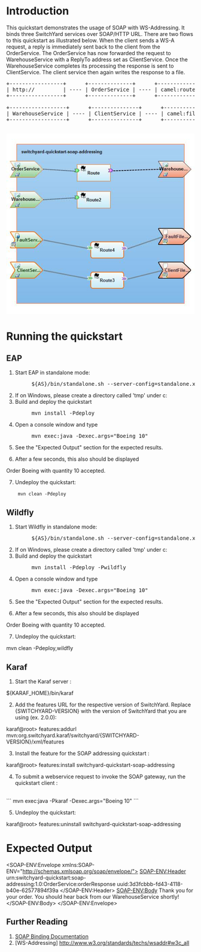 Introduction
============
This quickstart demonstrates the usage of SOAP with WS-Addressing. It binds
three SwitchYard services over SOAP/HTTP URL. There are two flows to this quickstart
as illustrated below. When the client sends a WS-A request, a reply is immediately sent
back to the client from the OrderService. The OrderService has now forwarded the
request to WarehouseService with a ReplyTo address set as ClientService. Once the
WarehouseService completes its processing the response is sent to ClientService.
The client service then again writes the response to a file.

<pre>
+-----------------+      +--------------+      +-------------+      +------------------+
| http://         | ---- | OrderService | ---- | camel:route | ---- | WarehouseService |
+-----------------+      +--------------+      +-------------+      +------------------+

+------------------+      +---------------+      +-------------+
| WarehouseService | ---- | ClientService | ---- | camel:file  |
+------------------+      +---------------+      +-------------+

</pre>

![SOAP with WS-Addressing](https://github.com/jboss-switchyard/quickstarts/raw/master/soap-addressing/soap-addressing.jpg)

Running the quickstart
======================


EAP
----------
1. Start EAP in standalone mode:
<pre>
        ${AS}/bin/standalone.sh --server-config=standalone.xml
</pre>
2. If on Windows, please create a directory called 'tmp' under c:
3. Build and deploy the quickstart
<pre>
        mvn install -Pdeploy
</pre>
4. Open a console window and type
<pre>
        mvn exec:java -Dexec.args="Boeing 10"
</pre>
5. See the "Expected Output" section for the expected results.

6. After a few seconds, this also should be displayed

Order Boeing with quantity 10 accepted.

7. Undeploy the quickstart:

        mvn clean -Pdeploy


Wildfly
----------
1. Start Wildfly in standalone mode:
<pre>
        ${AS}/bin/standalone.sh --server-config=standalone.xml
</pre>
2. If on Windows, please create a directory called 'tmp' under c:
3. Build and deploy the quickstart
<pre>
        mvn install -Pdeploy -Pwildfly
</pre>
4. Open a console window and type
<pre>
        mvn exec:java -Dexec.args="Boeing 10"
</pre>
5. See the "Expected Output" section for the expected results.

6. After a few seconds, this also should be displayed

Order Boeing with quantity 10 accepted.

7. Undeploy the quickstart:

mvn clean -Pdeploy,wildfly


Karaf
----------
1. Start the Karaf server :

${KARAF_HOME}/bin/karaf

2. Add the features URL for the respective version of SwitchYard.   Replace {SWITCHYARD-VERSION}
with the version of SwitchYard that you are using (ex. 2.0.0): 

karaf@root> features:addurl mvn:org.switchyard.karaf/switchyard/{SWITCHYARD-VERSION}/xml/features

3. Install the feature for the SOAP addressing quickstart :

karaf@root> features:install switchyard-quickstart-soap-addressing

4. To submit a webservice request to invoke the SOAP gateway, run the quickstart client :
<br/>
```
mvn exec:java -Pkaraf  -Dexec.args="Boeing 10"
```
<br/>

5. Undeploy the quickstart:

karaf@root> features:uninstall switchyard-quickstart-soap-addressing


Expected Output
======================
<SOAP-ENV:Envelope xmlns:SOAP-ENV="http://schemas.xmlsoap.org/soap/envelope/">
<SOAP-ENV:Header>
<Action xmlns="http://www.w3.org/2005/08/addressing">urn:switchyard-quickstart:soap-addressing:1.0:OrderService:orderResponse</Action>
<MessageID xmlns="http://www.w3.org/2005/08/addressing"><some-unique-id></MessageID>
<RelatesTo xmlns="http://www.w3.org/2005/08/addressing">uuid:3d3fcbbb-fd43-4118-b40e-62577894f39a</RelatesTo>
</SOAP-ENV:Header>
<SOAP-ENV:Body>
<orderResponse xmlns="urn:switchyard-quickstart:soap-addressing:1.0">
<return>Thank you for your order. You should hear back from our WarehouseService shortly!</return>
</orderResponse>
</SOAP-ENV:Body>
</SOAP-ENV:Envelope>


## Further Reading

1. [SOAP Binding Documentation](https://docs.jboss.org/author/display/SWITCHYARD/SOAP)
2. [WS-Addressing] http://www.w3.org/standards/techs/wsaddr#w3c_all
